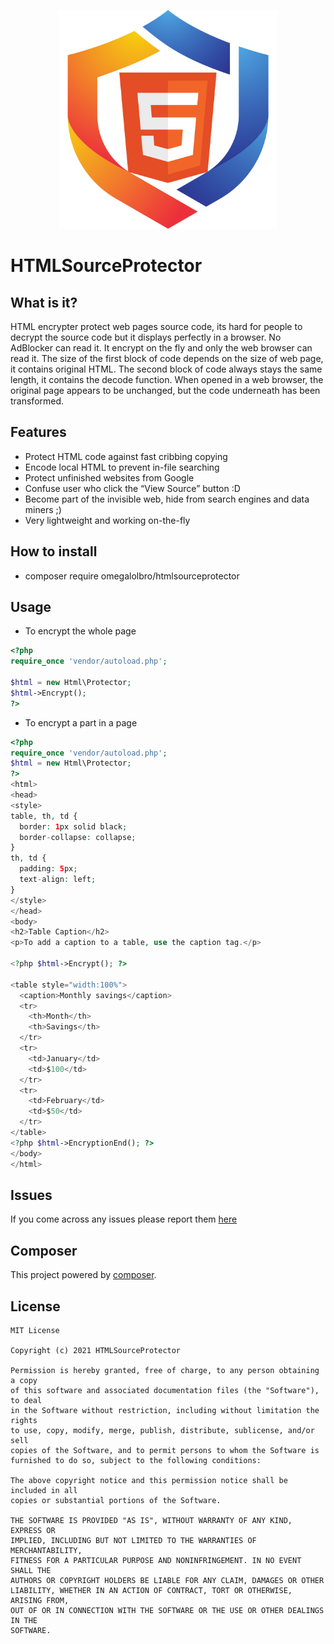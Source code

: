 <p align="center">
  <img src="assets/logo.png?raw=true" width="350" title="HTMLSourceProtector">
</p>

<h1 allign="center">HTMLSourceProtector</h1>

## What is it?
HTML encrypter protect web pages source code, its hard for people to decrypt the source code but it displays perfectly in a browser. No AdBlocker can read it. It encrypt on the fly and only the web browser can read it. 
The size of the first block of code depends on the size of web page, it contains original HTML. The second block of code always stays the same length, it contains the decode function. When opened in a web browser, the original page appears to be unchanged, but the code underneath has been transformed.

## Features
 - Protect HTML code against fast cribbing copying
 - Encode local HTML to prevent in-file searching
 - Protect unfinished websites from Google
 - Confuse user who click the “View Source” button :D
 - Become part of the invisible web, hide from search engines and data miners ;)
 - Very lightweight and working on-the-fly
 
## How to install
 - composer require omegalolbro/htmlsourceprotector
## Usage
 - To encrypt the whole page
 ```php
 <?php
require_once 'vendor/autoload.php';

$html = new Html\Protector;
$html->Encrypt();
?>
```
- To encrypt a part in a page
```php
<?php
require_once 'vendor/autoload.php';
$html = new Html\Protector;
?>
<html>
<head>
<style>
table, th, td {
  border: 1px solid black;
  border-collapse: collapse;
}
th, td {
  padding: 5px;
  text-align: left;
}
</style>
</head>
<body>
<h2>Table Caption</h2>
<p>To add a caption to a table, use the caption tag.</p>

<?php $html->Encrypt(); ?>

<table style="width:100%">
  <caption>Monthly savings</caption>
  <tr>
    <th>Month</th>
    <th>Savings</th>
  </tr>
  <tr>
    <td>January</td>
    <td>$100</td>
  </tr>
  <tr>
    <td>February</td>
    <td>$50</td>
  </tr>
</table>
<?php $html->EncryptionEnd(); ?>
</body>
</html>
```

## Issues
If you come across any issues please report them [here](https://github.com/OmegaLolBro/HTMLSourceProtector/issues)

## Composer
This project powered by [composer](https://getcomposer.org).

## License
```
MIT License

Copyright (c) 2021 HTMLSourceProtector

Permission is hereby granted, free of charge, to any person obtaining a copy
of this software and associated documentation files (the "Software"), to deal
in the Software without restriction, including without limitation the rights
to use, copy, modify, merge, publish, distribute, sublicense, and/or sell
copies of the Software, and to permit persons to whom the Software is
furnished to do so, subject to the following conditions:

The above copyright notice and this permission notice shall be included in all
copies or substantial portions of the Software.

THE SOFTWARE IS PROVIDED "AS IS", WITHOUT WARRANTY OF ANY KIND, EXPRESS OR
IMPLIED, INCLUDING BUT NOT LIMITED TO THE WARRANTIES OF MERCHANTABILITY,
FITNESS FOR A PARTICULAR PURPOSE AND NONINFRINGEMENT. IN NO EVENT SHALL THE
AUTHORS OR COPYRIGHT HOLDERS BE LIABLE FOR ANY CLAIM, DAMAGES OR OTHER
LIABILITY, WHETHER IN AN ACTION OF CONTRACT, TORT OR OTHERWISE, ARISING FROM,
OUT OF OR IN CONNECTION WITH THE SOFTWARE OR THE USE OR OTHER DEALINGS IN THE
SOFTWARE.
```
